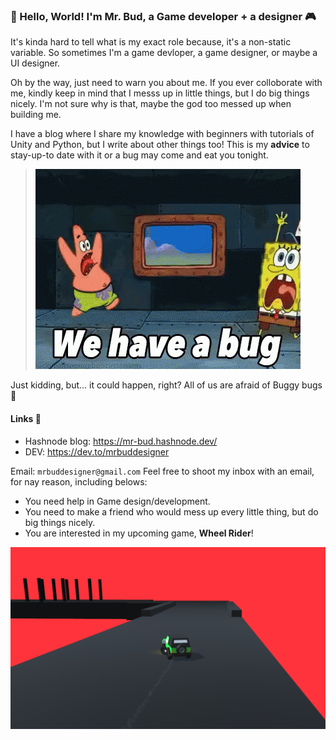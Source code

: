 


### 👋 Hello, World! I'm Mr. Bud, a Game developer + a designer 🎮
It's kinda hard to tell what is my exact role because, it's a non-static variable. So sometimes I'm a game devloper, a game designer, or maybe a UI designer. 

Oh by the way, just need to warn you about me. If you ever colloborate with me, kindly keep in mind that I messs up in little things, but I do big things nicely. I'm not sure why is that, maybe the god too messed up when building me. 

I have a blog where I share my knowledge with beginners with tutorials of Unity and Python, but I write about other things too! This is my **advice** to stay-up-to date with it or a bug may come and eat you tonight. 
 >![Just Kidding](buggg.gif)
 
 Just kidding, but... it could happen, right? All of us are afraid of Buggy bugs 🐛
 
 #### Links 🔗
 - Hashnode blog: https://mr-bud.hashnode.dev/
 - DEV: https://dev.to/mrbuddesigner



Email: `mrbuddesigner@gmail.com`
Feel free to shoot my inbox with an email, for nay reason, including belows:

- You need help in Game design/development.
- You need to make a friend who would mess up every little thing, but do big things nicely.
- You are interested in my upcoming game, **Wheel Rider**! 

![](unknown.png)

<!--
**MrBudDesigner/MrBudDesigner** is a ✨ _special_ ✨ repository because its `README.md` (this file) appears on your GitHub profile.


